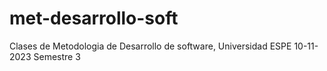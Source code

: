 # met-desarrollo-soft
Clases de Metodologia de Desarrollo de software, Universidad ESPE 10-11-2023 Semestre 3
